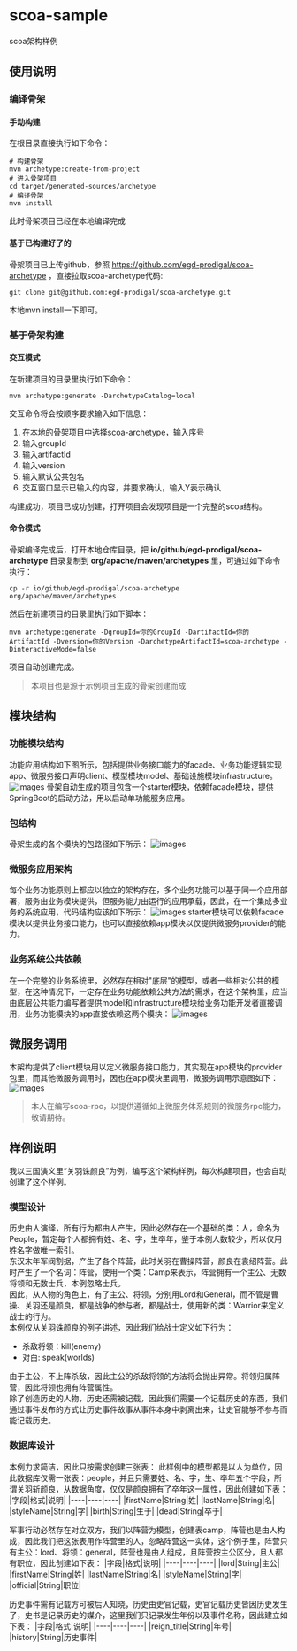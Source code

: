 # scoa-sample
scoa架构样例


## 使用说明
### 编译骨架
#### 手动构建
在根目录直接执行如下命令：
```shell
# 构建骨架
mvn archetype:create-from-project
# 进入骨架项目
cd target/generated-sources/archetype
# 编译骨架
mvn install
```
此时骨架项目已经在本地编译完成
#### 基于已构建好了的
骨架项目已上传github，参照 https://github.com/egd-prodigal/scoa-archetype ，直接拉取scoa-archetype代码:
```shell
git clone git@github.com:egd-prodigal/scoa-archetype.git
```
本地mvn install一下即可。
### 基于骨架构建
#### 交互模式
在新建项目的目录里执行如下命令：
```shell
mvn archetype:generate -DarchetypeCatalog=local
```
交互命令将会按顺序要求输入如下信息：
1. 在本地的骨架项目中选择scoa-archetype，输入序号
2. 输入groupId
3. 输入artifactId
4. 输入version
5. 输入默认公共包名
6. 交互窗口显示已输入的内容，并要求确认，输入Y表示确认  

构建成功，项目已成功创建，打开项目会发现项目是一个完整的scoa结构。
#### 命令模式
骨架编译完成后，打开本地仓库目录，把 **io/github/egd-prodigal/scoa-archetype** 目录复制到 **org/apache/maven/archetypes** 里，可通过如下命令执行：
```shell
cp -r io/github/egd-prodigal/scoa-archetype org/apache/maven/archetypes
```
然后在新建项目的目录里执行如下脚本：
```shell
mvn archetype:generate -DgroupId=你的GroupId -DartifactId=你的ArtifactId -Dversion=你的Version -DarchetypeArtifactId=scoa-archetype -DinteractiveMode=false
```
项目自动创建完成。

> 本项目也是源于示例项目生成的骨架创建而成

## 模块结构
### 功能模块结构
功能应用结构如下图所示，包括提供业务接口能力的facade、业务功能逻辑实现app、微服务接口声明client、模型模块model、基础设施模块infrastructure。
![images](https://yeemin.site/scoa/scoa.png)
骨架自动生成的项目包含一个starter模块，依赖facade模块，提供SpringBoot的启动方法，用以启动单功能服务应用。
### 包结构
骨架生成的各个模块的包路径如下所示：
![images](https://yeemin.site/scoa/package.png)
### 微服务应用架构
每个业务功能原则上都应以独立的架构存在，多个业务功能可以基于同一个应用部署，服务由业务模块提供，但服务能力由运行的应用承载，因此，在一个集成多业务的系统应用，代码结构应该如下所示：
![images](https://yeemin.site/scoa/scoa-starter.png)
starter模块可以依赖facade模块以提供业务接口能力，也可以直接依赖app模块以仅提供微服务provider的能力。
### 业务系统公共依赖
在一个完整的业务系统里，必然存在相对"底层"的模型，或者一些相对公共的模型，在这种情况下，一定存在业务功能依赖公共方法的需求，在这个架构里，应当由底层公共能力编写者提供model和infrastructure模块给业务功能开发者直接调用，业务功能模块的app直接依赖这两个模块：
![images](https://yeemin.site/scoa/scoa-dependency.png)
## 微服务调用
本架构提供了client模块用以定义微服务接口能力，其实现在app模块的provider包里，而其他微服务调用时，因也在app模块里调用，微服务调用示意图如下：
![images](https://yeemin.site/scoa/scoa-rpc.png)

> 本人在编写scoa-rpc，以提供遵循如上微服务体系规则的微服务rpc能力，敬请期待。

## 样例说明
我以三国演义里“关羽诛颜良”为例，编写这个架构样例，每次构建项目，也会自动创建了这个样例。

### 模型设计
历史由人演绎，所有行为都由人产生，因此必然存在一个基础的类：人，命名为People，暂定每个人都拥有姓、名、字，生卒年，鉴于本例人数较少，所以仅用姓名字做唯一索引。  
东汉末年军阀割据，产生了各个阵营，此时关羽在曹操阵营，颜良在袁绍阵营。此时产生了一个名词：阵营，使用一个类：Camp来表示，阵营拥有一个主公、无数将领和无数士兵，本例忽略士兵。  
因此，从人物的角色上，有了主公、将领，分别用Lord和General，而不管是曹操、关羽还是颜良，都是战争的参与者，都是战士，使用新的类：Warrior来定义战士的行为。  
本例仅从关羽诛颜良的例子讲述，因此我们给战士定义如下行为：
- 杀敌将领：kill(enemy)
- 对白: speak(worlds)  

由于主公，不上阵杀敌，因此主公的杀敌将领的方法将会抛出异常。将领归属阵营，因此将领也拥有阵营属性。  
除了创造历史的人物，历史还需被记载，因此我们需要一个记载历史的东西，我们通过事件发布的方式让历史事件故事从事件本身中剥离出来，让史官能够不参与而能记载历史。
### 数据库设计
本例力求简洁，因此只按需求创建三张表：
此样例中的模型都是以人为单位，因此数据库仅需一张表：people，并且只需要姓、名、字，生、卒年五个字段，所谓关羽斩颜良，从数据角度，仅仅是颜良拥有了卒年这一属性，因此创建如下表：  
|字段|格式|说明|
|----|----|----|
|firstName|String|姓|
|lastName|String|名|
|styleName|String|字|
|birth|String|生于|
|dead|String|卒于|

军事行动必然存在对立双方，我们以阵营为模型，创建表camp，阵营也是由人构成，因此我们把这张表用作阵营里的人，忽略阵营这一实体，这个例子里，阵营只有主公：lord、将领：general，阵营也是由人组成，且阵营按主公区分，且人都有职位，因此创建如下表：
|字段|格式|说明|
|----|----|----|
|lord|String|主公|
|firstName|String|姓|
|lastName|String|名|
|styleName|String|字|
|official|String|职位|

历史事件需有记载方可被后人知晓，历史由史官记载，史官记载历史皆因历史发生了，史书是记录历史的媒介，这里我们只记录发生年份以及事件名称，因此建立如下表：
|字段|格式|说明|
|----|----|----|
|reign_title|String|年号|
|history|String|历史事件|



